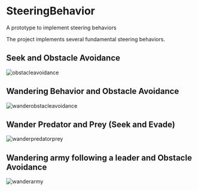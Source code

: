# SteeringBehavior
A prototype to implement steering behaviors

The project implements several fundamental steering behaviors.

## Seek and Obstacle Avoidance

![obstacleavoidance](https://user-images.githubusercontent.com/13608668/214379962-239ab6fe-9fda-4338-ae5e-e8b875d35549.gif)

## Wandering Behavior and Obstacle Avoidance

![wanderobstacleavoidance](https://user-images.githubusercontent.com/13608668/214380220-375f4f34-05f4-43d4-a8d2-89bbae614c07.gif)

## Wander Predator and Prey (Seek and Evade)

![wanderpredatorprey](https://user-images.githubusercontent.com/13608668/214380371-12bbe148-25b0-4564-b94e-f0486e838bc1.gif)

## Wandering army following a leader and Obstacle Avoidance

![wanderarmy](https://user-images.githubusercontent.com/13608668/214386253-cda121c5-1921-4c3e-9a62-3f3c3d3f901c.gif)
